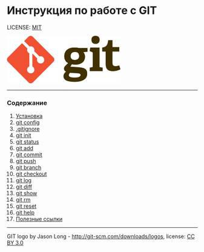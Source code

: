 # Инструкция по работe с GIT

LICENSE: [MIT](./license.md)

<!-- ![Логотип GIT](./assets/git-logo.svg)  -->

<img src="./assets/git-logo.svg" width="300">

---
### Содержание
1. [Установка](./installation.md)
2. [git config](./config.md)
3. [.gitignore](./gitignore.md)
4. [git init](./init.md)
5. [git status](./status.md)
6. [git add](./add.md)
7. [git commit](./commit.md)
8. [git push](./push.md)
9. [git branch](./branch.md)
10. [git checkout](./checkout.md)
11. [git log](./log.md)
12. [git diff]()
13. [git show]()
14. [git rm]()
15. [git reset]()
16. [git help](./help.md)
17. [Полезные ссылки](./links.md)
---

GIT logo by Jason Long - http://git-scm.com/downloads/logos,
license: [CC BY 3.0](https://creativecommons.org/licenses/by/3.0/)